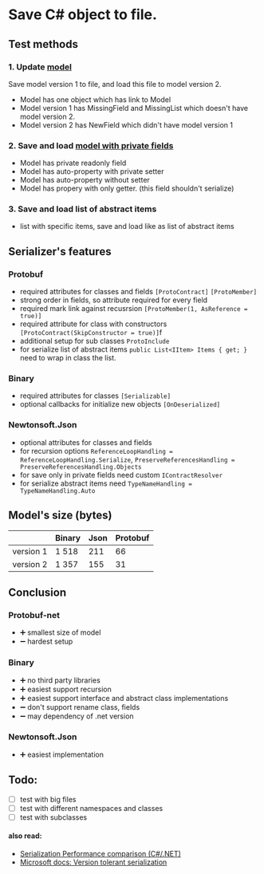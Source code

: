# Save C# object to file.

## Test methods

### 1. Update [model](https://github.com/Nov1kov/TestSerializeObjectToFile/blob/master/testserializeObjectToFile/Models/Model.cs)

Save model version 1 to file, and load this file to model version 2.

* Model has one object which has link to Model
* Model version 1 has MissingField and MissingList which doesn't have model version 2.
* Model version 2 has NewField which didn't have model version 1

### 2. Save and load [model with private fields](https://github.com/Nov1kov/TestSerializeObjectToFile/blob/master/testserializeObjectToFile/Models/ModelWithReadOnly.cs)

* Model has private readonly field
* Model has auto-property with private setter
* Model has auto-property without setter
* Model has propery with only getter. (this field shouldn't serialize) 

### 3. Save and load list of abstract items

* list with specific items, save and load like as list of abstract items

## Serializer's features

### Protobuf

* required attributes for classes and fields `[ProtoContract]` `[ProtoMember]`
* strong order in fields, so attribute required for every field
* required mark link against recusrsion `[ProtoMember(1, AsReference = true)]`
* required attribute for class with constructors `[ProtoContract(SkipConstructor = true)]`f
* additional setup for sub classes `ProtoInclude`
* for serialize list of abstract items `public List<IItem> Items { get; }` need to wrap in class the list.

### Binary 
* required attributes for classes `[Serializable]`
* optional callbacks for initialize new objects `[OnDeserialized]`


### Newtonsoft.Json
* optional attributes for classes and fields
* for recursion options `ReferenceLoopHandling = ReferenceLoopHandling.Serialize`, `PreserveReferencesHandling = PreserveReferencesHandling.Objects`
* for save only in private fields need custom `IContractResolver`
* for serialize abstract items need `TypeNameHandling = TypeNameHandling.Auto`


## Model's size (bytes)
|           | Binary | Json |  Protobuf  |
|:----------|:-------|:-----|:---|
| version 1 |   1 518     |  211    |  66  |
| version 2 |   1 357     |  155    |  31  |

## Conclusion
### Protobuf-net
* :heavy_plus_sign: smallest size of model
* :heavy_minus_sign: hardest setup

### Binary
* :heavy_plus_sign: no third party libraries
* :heavy_plus_sign: easiest support recursion
* :heavy_plus_sign: easiest support interface and abstract class implementations
* :heavy_minus_sign: don't support rename class, fields
* :heavy_minus_sign: may dependency of .net version

### Newtonsoft.Json
* :heavy_plus_sign: easiest implementation 

## Todo:
* [ ] test with big files
* [ ] test with different namespaces and classes
* [ ] test with subclasses

#### also read:
* [Serialization Performance comparison (C#/.NET)](https://maxondev.com/serialization-performance-comparison-c-net-formats-frameworks-xmldatacontractserializer-xmlserializer-binaryformatter-json-newtonsoft-servicestack-text/)
* [Microsoft docs: Version tolerant serialization](https://docs.microsoft.com/en-us/dotnet/standard/serialization/version-tolerant-serialization)

